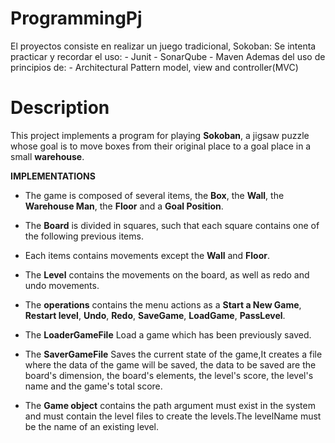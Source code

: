 # ProgrammingPj
El proyectos consiste en realizar un juego tradicional, Sokoban:
Se intenta practicar y recordar el uso:
    - Junit
    - SonarQube
    - Maven
Ademas del uso de principios de:
    - Architectural Pattern model, view and controller(MVC)

# Description
This project implements a program for playing **Sokoban**, a jigsaw puzzle whose goal is to move boxes from their original place to a goal place in a small **warehouse**.

**IMPLEMENTATIONS**

* The game is composed of several items, the **Box**, the **Wall**, the **Warehouse Man**, the **Floor** and a **Goal Position**.

* The **Board** is divided in squares, such that each square contains one of the following previous items.

* Each items contains movements except the **Wall** and **Floor**.

* The **Level** contains the movements on the board, as well as redo and undo movements.

* The **operations** contains the menu actions as a **Start a New Game**, **Restart level**, **Undo**, **Redo**, **SaveGame**, **LoadGame**, **PassLevel**.

* The **LoaderGameFile** Load a game which has been previously saved.

* The **SaverGameFile** Saves the current state of the game,It creates a file where the data of the game will be saved, the data to be saved are the board's dimension, the board's elements, 
  the level's score, the level's name and the game's total score.

* The **Game object** contains the path argument must exist in the system and must contain the level files to create the levels.The levelName must be the name of an existing level.